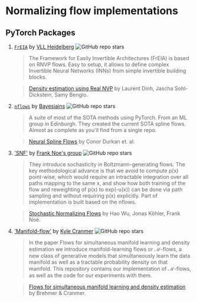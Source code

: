 # Normalizing flow implementations

<!-- ## 📦 Packages

<br> -->

## PyTorch Packages

1. [`FrEIA`](https://github.com/VLL-HD/FrEIA) by [VLL Heidelberg](https://hci.iwr.uni-heidelberg.de/vislearn) ![GitHub repo stars](https://img.shields.io/github/stars/VLL-HD/FrEIA)

    > The Framework for Easily Invertible Architectures (FrEIA) is based on RNVP flows. Easy to setup, it allows to define complex Invertible Neural Networks (INNs) from simple invertible building blocks.

    > [Density estimation using Real NVP](https://arxiv.org/abs/1605.08803) by Laurent Dinh, Jascha Sohl-Dickstein, Samy Bengio.

2. [`nflows`](https://github.com/bayesiains/nflows) by [Bayesiains](https://homepages.inf.ed.ac.uk/imurray2/group) ![GitHub repo stars](https://img.shields.io/github/stars/bayesiains/nflows)

    > A suite of most of the SOTA methods using PyTorch. From an ML group in Edinburgh. They created the current SOTA spline flows. Almost as complete as you'll find from a single repo.

    > [Neural Spline Flows](https://arxiv.org/abs/1906.04032) by Conor Durkan et. al.

3. ['SNF'](https://github.com/noegroup/stochastic_normalizing_flows) by [Frank Noe's group](http://www.mi.fu-berlin.de/en/math/groups/ai4s)  ![GitHub repo stars](https://img.shields.io/github/stars/noegroup/stochastic_normalizing_flows)

    > They introduce sochasticity in Boltzmann-generating flows. The key methodological advance is that we avoid to compute p(x) point-wise, which would require an intractable integration over all paths mapping to the same x, and show how both training of the flow and reweighting of p(x) to exp(-u(x)) can be done via path sampling and without requiring p(x) explicitly. Part of implementation is built based on the nflows.

    > [Stochastic Normalizing Flows](https://arxiv.org/abs/2002.06707) by Hao Wu, Jonas Köhler, Frank Noé.

  4. ['Manifold-flow'](https://github.com/johannbrehmer/manifold-flow) by [Kyle Cranmer](http://theoryandpractice.org/) ![GitHub repo stars](https://img.shields.io/github/stars/johannbrehmer/manifold-flow)

      > In the paper Flows for simultaneous manifold learning and density estimation we introduce manifold-learning flows or ℳ-flows, a new class of generative models that simultaneously learn the data manifold as well as a tractable probability density on that manifold. This repository contains our implementation of ℳ-flows, as well as the code for our experiments with them.

      > [Flows for simultaneous manifold learning and density estimation](https://arxiv.org/abs/2003.13913) by Brehmer & Cranmer.


<br>
